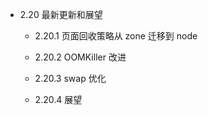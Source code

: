 - 2.20 最新更新和展望

    - 2.20.1 页面回收策略从 zone 迁移到 node

    - 2.20.2 OOMKiller 改进

    - 2.20.3 swap 优化

    - 2.20.4 展望